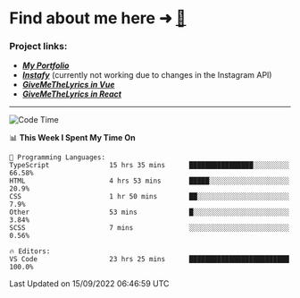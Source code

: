 # Find about me here ➜ [🧑](https://pauabella.dev)

### Project links:
- ***[My Portfolio](https://pauabella.dev)***
- ***[Instafy](https://instafy.me)*** (currently not working due to changes in the Instagram API)
- ***[GiveMeTheLyrics in Vue](https://lyrics.pauabella.dev)***
- ***[GiveMeTheLyrics in React](https://pauabella.dev/GiveMeTheLyrics)***

---
<!--START_SECTION:waka-->
![Code Time](http://img.shields.io/badge/Code%20Time-1%2C440%20hrs%2027%20mins-blue)

📊 **This Week I Spent My Time On** 

```text
💬 Programming Languages: 
TypeScript               15 hrs 35 mins      ████████████████░░░░░░░░░   66.58% 
HTML                     4 hrs 53 mins       █████░░░░░░░░░░░░░░░░░░░░   20.9% 
CSS                      1 hr 50 mins        ██░░░░░░░░░░░░░░░░░░░░░░░   7.9% 
Other                    53 mins             █░░░░░░░░░░░░░░░░░░░░░░░░   3.84% 
SCSS                     7 mins              ░░░░░░░░░░░░░░░░░░░░░░░░░   0.56%

🔥 Editors: 
VS Code                  23 hrs 25 mins      █████████████████████████   100.0%

```


 Last Updated on 15/09/2022 06:46:59 UTC
<!--END_SECTION:waka-->

